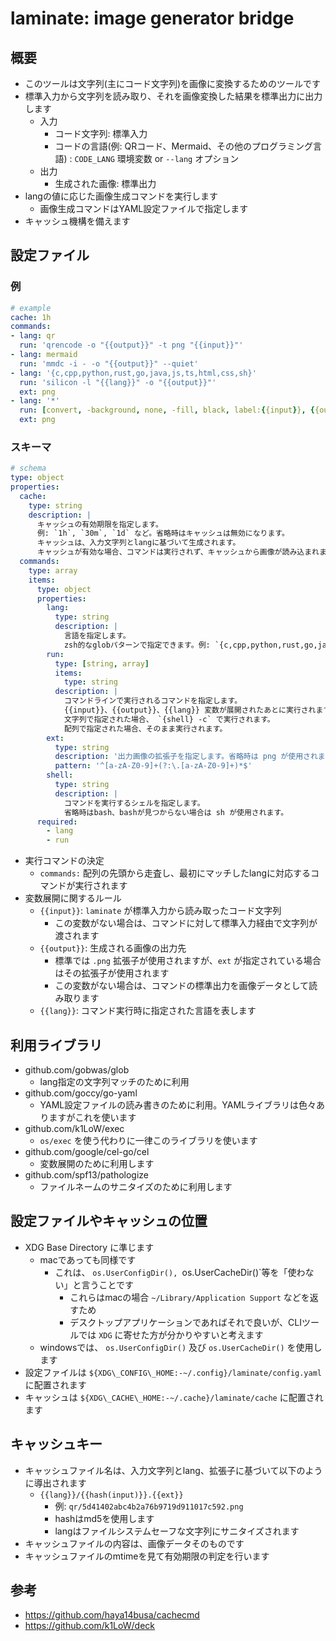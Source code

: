 # laminate: image generator bridge

## 概要

- このツールは文字列(主にコード文字列)を画像に変換するためのツールです
- 標準入力から文字列を読み取り、それを画像変換した結果を標準出力に出力します
    - 入力
        - コード文字列: 標準入力
        - コードの言語(例: QRコード、Mermaid、その他のプログラミング言語) : `CODE_LANG` 環境変数 or `--lang` オプション
    - 出力
        - 生成された画像: 標準出力
- langの値に応じた画像生成コマンドを実行します
    - 画像生成コマンドはYAML設定ファイルで指定します
- キャッシュ機構を備えます


## 設定ファイル

### 例

```yaml
# example
cache: 1h
commands:
- lang: qr
  run: 'qrencode -o "{{output}}" -t png "{{input}}"'
- lang: mermaid
  run: 'mmdc -i - -o "{{output}}" --quiet'
- lang: '{c,cpp,python,rust,go,java,js,ts,html,css,sh}'
  run: 'silicon -l "{{lang}}" -o "{{output}}"'
  ext: png
- lang: '*'
  run: [convert, -background, none, -fill, black, label:{{input}}, {{output}}]
  ext: png
```

### スキーマ

```yaml
# schema
type: object
properties:
  cache:
    type: string
    description: |
      キャッシュの有効期限を指定します。
      例: `1h`, `30m`, `1d` など。省略時はキャッシュは無効になります。
      キャッシュは、入力文字列とlangに基づいて生成されます。
      キャッシュが有効な場合、コマンドは実行されず、キャッシュから画像が読み込まれます。
  commands:
    type: array
    items:
      type: object
      properties:
        lang:
          type: string
          description: |
            言語を指定します。
            zsh的なglobパターンで指定できます。例: `{c,cpp,python,rust,go,java,js,ts,html,css,sh}`, `*`
        run:
          type: [string, array]
          items:
            type: string
          description: |
            コマンドラインで実行されるコマンドを指定します。
            {{input}}、{{output}}、{{lang}} 変数が展開されたあとに実行されます。
            文字列で指定された場合、 `{shell} -c` で実行されます。
            配列で指定された場合、そのまま実行されます。
        ext:
          type: string
          description: '出力画像の拡張子を指定します。省略時は png が使用されます。'
          pattern: '^[a-zA-Z0-9]+(?:\.[a-zA-Z0-9]+)*$'
        shell:
          type: string
          description: |
            コマンドを実行するシェルを指定します。
            省略時はbash、bashが見つからない場合は sh が使用されます。
      required:
        - lang
        - run

```

- 実行コマンドの決定
    - `commands:` 配列の先頭から走査し、最初にマッチしたlangに対応するコマンドが実行されます
- 変数展開に関するルール
    - `{{input}}`: `laminate` が標準入力から読み取ったコード文字列
        - この変数がない場合は、コマンドに対して標準入力経由で文字列が渡されます
    - `{{output}}`: 生成される画像の出力先
        - 標準では `.png` 拡張子が使用されますが、`ext` が指定されている場合はその拡張子が使用されます
        - この変数がない場合は、コマンドの標準出力を画像データとして読み取ります
    - `{{lang}}`: コマンド実行時に指定された言語を表します

## 利用ライブラリ
- github.com/gobwas/glob
    - lang指定の文字列マッチのために利用
- github.com/goccy/go-yaml
    - YAML設定ファイルの読み書きのために利用。YAMLライブラリは色々ありますがこれを使います
- github.com/k1LoW/exec
    - `os/exec` を使う代わりに一律このライブラリを使います
- github.com/google/cel-go/cel
    - 変数展開のために利用します
- github.com/spf13/pathologize
    - ファイルネームのサニタイズのために利用します

## 設定ファイルやキャッシュの位置
- XDG Base Directory に準じます
    - macであっても同様です
        - これは、 `os.UserConfigDir(), `os.UserCacheDir()`等を「使わない」と言うことです
            - これらはmacの場合 `~/Library/Application Support` などを返すため
            - デスクトップアプリケーションであればそれで良いが、CLIツールでは `XDG` に寄せた方が分かりやすいと考えます
    - windowsでは、 `os.UserConfigDir()` 及び `os.UserCacheDir()` を使用します
- 設定ファイルは `${XDG\_CONFIG\_HOME:-~/.config}/laminate/config.yaml` に配置されます
- キャッシュは `${XDG\_CACHE\_HOME:-~/.cache}/laminate/cache` に配置されます

## キャッシュキー
- キャッシュファイル名は、入力文字列とlang、拡張子に基づいて以下のように導出されます
    - `{{lang}}/{{hash(input)}}.{{ext}}`
        - 例: `qr/5d41402abc4b2a76b9719d911017c592.png`
        - hashはmd5を使用します
        - langはファイルシステムセーフな文字列にサニタイズされます
- キャッシュファイルの内容は、画像データそのものです
- キャッシュファイルのmtimeを見て有効期限の判定を行います

## 参考
- <https://github.com/haya14busa/cachecmd>
- <https://github.com/k1LoW/deck>
